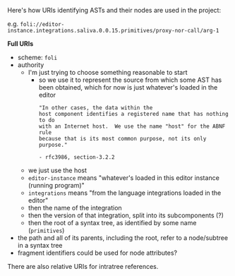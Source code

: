 Here's how URIs identifying ASTs and their nodes are used in the project:

e.g. `foli://editor-instance.integrations.saliva.0.0.15.primitives/proxy-nor-call/arg-1`

**Full URIs**
* scheme: `foli`
* authority
  * I'm just trying to choose something reasonable to start
    * so we use it to represent the source from which some AST has been obtained, which for now is just whatever's loaded in the editor
      ```
      "In other cases, the data within the
      host component identifies a registered name that has nothing to do
      with an Internet host.  We use the name "host" for the ABNF rule
      because that is its most common purpose, not its only purpose."
      
      - rfc3986, section-3.2.2
      ```
  * we just use the host
  * `editor-instance` means "whatever's loaded in this editor instance (running program)"
  * `integrations` means "from the language integrations loaded in the editor"
  * then the name of the integration
  * then the version of that integration, split into its subcomponents (?)
  * then the root of a syntax tree, as identified by some name (`primitives`)
* the path and all of its parents, including the root, refer to a node/subtree in a syntax tree
* fragment identifiers could be used for node attributes?

There are also relative URIs for intratree references.
